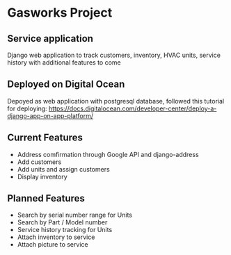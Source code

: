 # Gasworks Project
## Service application
Django web application to track customers, inventory, HVAC units, service history with additional features to come

## Deployed on Digital Ocean
Depoyed as web application with postgresql database, followed this tutorial for deploying:
<https://docs.digitalocean.com/developer-center/deploy-a-django-app-on-app-platform/>

## Current Features
- Address comfirmation through Google API and django-address
- Add customers
- Add units and assign customers
- Display inventory

## Planned Features
- Search by serial number range for Units
- Search by Part / Model number
- Service history tracking for Units
- Attach inventory to service
- Attach picture to service
